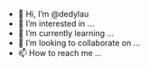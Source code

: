 - 👋 Hi, I’m @dedylau
- 👀 I’m interested in ...
- 🌱 I’m currently learning ...
- 💞️ I’m looking to collaborate on ...
- 📫 How to reach me ...

<!---
dedylau/dedylau is a ✨ special ✨ repository because its `README.md` (this file) appears on your GitHub profile.
You can click the Preview link to take a look at your changes.
--->
